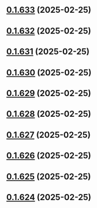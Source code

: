 ## [0.1.633](https://github.com/binary-braids/terraform-oracle/compare/v0.1.632...v0.1.633) (2025-02-25)



## [0.1.632](https://github.com/binary-braids/terraform-oracle/compare/v0.1.631...v0.1.632) (2025-02-25)



## [0.1.631](https://github.com/binary-braids/terraform-oracle/compare/v0.1.630...v0.1.631) (2025-02-25)



## [0.1.630](https://github.com/binary-braids/terraform-oracle/compare/v0.1.629...v0.1.630) (2025-02-25)



## [0.1.629](https://github.com/binary-braids/terraform-oracle/compare/v0.1.628...v0.1.629) (2025-02-25)



## [0.1.628](https://github.com/binary-braids/terraform-oracle/compare/v0.1.627...v0.1.628) (2025-02-25)



## [0.1.627](https://github.com/binary-braids/terraform-oracle/compare/v0.1.626...v0.1.627) (2025-02-25)



## [0.1.626](https://github.com/binary-braids/terraform-oracle/compare/v0.1.625...v0.1.626) (2025-02-25)



## [0.1.625](https://github.com/binary-braids/terraform-oracle/compare/v0.1.624...v0.1.625) (2025-02-25)



## [0.1.624](https://github.com/binary-braids/terraform-oracle/compare/v0.1.623...v0.1.624) (2025-02-25)



